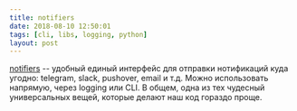 ```yaml
---
title: notifiers
date: 2018-08-10 12:50:01
tags: [cli, libs, logging, python]
layout: post
---
```


[notifiers](https://github.com/notifiers/notifiers) -- удобный единый интерфейс для отправки нотификаций куда угодно: telegram, slack, pushover, email и т.д. Можно использовать напрямую, через logging или CLI. В общем, одна из тех чудесный универсальных вещей, которые делают наш код гораздо проще.
